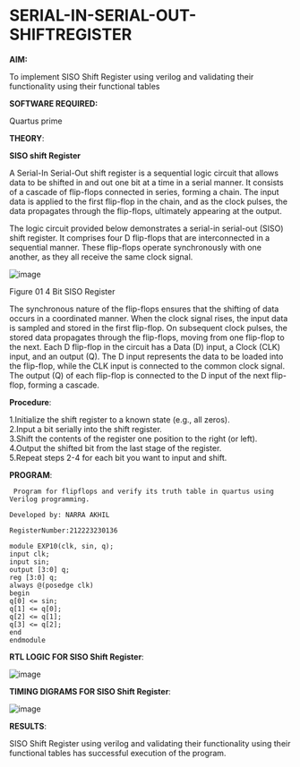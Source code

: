 # SERIAL-IN-SERIAL-OUT-SHIFTREGISTER

**AIM:**

To implement  SISO Shift Register using verilog and validating their functionality using their functional tables

**SOFTWARE REQUIRED:**

Quartus prime

**THEORY**:

**SISO shift Register**

A Serial-In Serial-Out shift register is a sequential logic circuit that allows data to be shifted in and out one bit at a time in a serial manner. It consists of a cascade of flip-flops connected in series, forming a chain. The input data is applied to the first flip-flop in the chain, and as the clock pulses, the data propagates through the flip-flops, ultimately appearing at the output.

The logic circuit provided below demonstrates a serial-in serial-out (SISO) shift register. It comprises four D flip-flops that are interconnected in a sequential manner. These flip-flops operate synchronously with one another, as they all receive the same clock signal.

![image](https://github.com/naavaneetha/SERIAL-IN-SERIAL-OUT-SHIFTREGISTER/assets/154305477/e81c4072-37f9-46c6-8145-566764b74c3a)

Figure 01 4 Bit SISO Register

The synchronous nature of the flip-flops ensures that the shifting of data occurs in a coordinated manner. When the clock signal rises, the input data is sampled and stored in the first flip-flop. On subsequent clock pulses, the stored data propagates through the flip-flops, moving from one flip-flop to the next.
Each D flip-flop in the circuit has a Data (D) input, a Clock (CLK) input, and an output (Q). The D input represents the data to be loaded into the flip-flop, while the CLK input is connected to the common clock signal. The output (Q) of each flip-flop is connected to the D input of the next flip-flop, forming a cascade.

**Procedure**:

1.Initialize the shift register to a known state (e.g., all zeros).    
2.Input a bit serially into the shift register.    
3.Shift the contents of the register one position to the right (or left).    
4.Output the shifted bit from the last stage of the register.   
5.Repeat steps 2-4 for each bit you want to input and shift. 

**PROGRAM**:
```
 Program for flipflops and verify its truth table in quartus using Verilog programming.

Developed by: NARRA AKHIL

RegisterNumber:212223230136

module EXP10(clk, sin, q);
input clk;
input sin;
output [3:0] q;
reg [3:0] q;
always @(posedge clk)
begin
q[0] <= sin;
q[1] <= q[0];
q[2] <= q[1];
q[3] <= q[2];
end
endmodule

```


**RTL LOGIC FOR SISO Shift Register**:

![image](https://github.com/sanjayashwinP/SERIAL-IN-SERIAL-OUT-SHIFTREGISTER/assets/147473265/888a0bee-db06-4665-b687-dbef0e31649c)


**TIMING DIGRAMS FOR SISO Shift Register**:

![image](https://github.com/sanjayashwinP/SERIAL-IN-SERIAL-OUT-SHIFTREGISTER/assets/147473265/eb74f57e-e71b-4f07-b621-4d84d36b1f96)

**RESULTS**:

 SISO Shift Register using verilog and validating their functionality using their functional tables has successful execution of the program.
 
